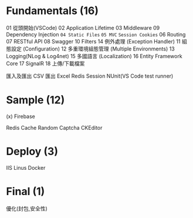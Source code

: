 # Fundamentals (16)
01 從頭開始(VSCode)
02 Application Lifetime
03 Middleware
09 Dependency Injection
`04 Static Files`
`05 MVC`
`Session Cookies`
06 Routing
07 RESTful API
08 Swagger
10 Filters
14 例外處理 (Exception Handler)
11 組態設定 (Configuration)
12 多重環境組態管理 (Multiple Environments)
13 Logging(NLog & Log4net)
15 多國語言 (Localization)
16 Entity Framework Core
17 SignalR
18 上傳/下載檔案

匯入及匯出 CSV
匯出 Excel
Redis Session
NUnit(VS Code test runner)

# Sample (12)

(x) Firebase

Redis Cache
Random Captcha
CKEditor

# Deploy (3)
IIS
Linus
Docker

# Final (1)
優化(封包,安全性)